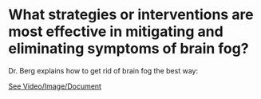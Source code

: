 # What strategies or interventions are most effective in mitigating and eliminating symptoms of brain fog?

Dr. Berg explains how to get rid of brain fog the best way:

 [See Video/Image/Document](https://hls-player.drberg.com/asset?path=migrated-assets/how-to-get-rid-of-brain-fog-best-nutrition-tip-by-drberg)
